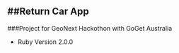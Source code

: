 ##Return Car App
------------------------------------------

###Project for GeoNext Hackothon with GoGet Australia


* Ruby Version 2.0.0

